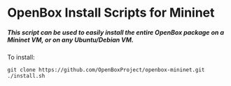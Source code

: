 # OpenBox Install Scripts for Mininet
##### This script can be used to easily install the entire OpenBox package on a Mininet VM, or on any Ubuntu/Debian VM.

To install:

```
git clone https://github.com/OpenBoxProject/openbox-mininet.git
./install.sh
```
